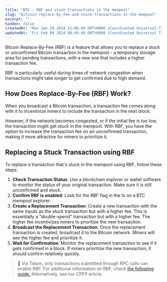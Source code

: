```yaml
---
title: "BTC - RBF and stuck transactions in the mempool"
slug: "bitcoin-replace-by-fee-and-stuck-transactions-in-the-mempool"
excerpt: ""
hidden: false
createdAt: "Mon Jan 29 2024 11:06:09 GMT+0000 (Coordinated Universal Time)"
updatedAt: "Fri Feb 09 2024 08:48:40 GMT+0000 (Coordinated Universal Time)"
---
```

Bitcoin Replace-By-Fee (RBF) is a feature that allows you to replace a stuck or unconfirmed Bitcoin transaction in the mempool - a temporary storage area for pending transactions, with a new one that includes a higher transaction fee.

RBF is particularly useful during times of network congestion when transactions might take longer to get confirmed due to high demand.

## How Does Replace-By-Fee (RBF) Work?

When you broadcast a Bitcoin transaction, a transaction fee comes along with it to incentivize miners to include the transaction in the next block. 

However, if the network becomes congested, or if the initial fee is too low, the transaction might get stuck in the mempool. With RBF, you have the option to increase the transaction fee on an unconfirmed transaction, making it more attractive for miners to prioritize it.

## Replacing a Stuck Transaction using RBF

To replace a transaction that's stuck in the mempool using RBF, follow these steps:

1. **Check Transaction Status**: Use a blockchain explorer or wallet software to monitor the status of your original transaction. Make sure it is still unconfirmed and stuck.
2. **Confirm RBF is enabled**: Look for the RBF flag in the tx on a BTC mempool explorer.
3. **Create a Replacement Transaction**: Create a new transaction with the same inputs as the stuck transaction but with a higher fee. This is essentially a "double-spend" transaction but with a higher fee. The higher fee incentivizes miners to prioritize the new transaction.
4. **Broadcast the Replacement Transaction**: Once the replacement transaction is created, broadcast it to the Bitcoin network. Miners will see the higher fee and prioritize it.
5. **Wait for Confirmation**: Monitor the replacement transaction to see if it gets confirmed in a block. If miners prioritize the new transaction, it should confirm relatively quickly.

> 📘 Via Tatum, only transactions submitted through RPC calls can enable RBF. For additional information on RBF, check [the following guide.](https://github.com/BlockchainCommons/Learning-Bitcoin-from-the-Command-Line/blob/master/05_2_Resending_a_Transaction_with_RBF.md) Alternatively, see our CPFP article.
